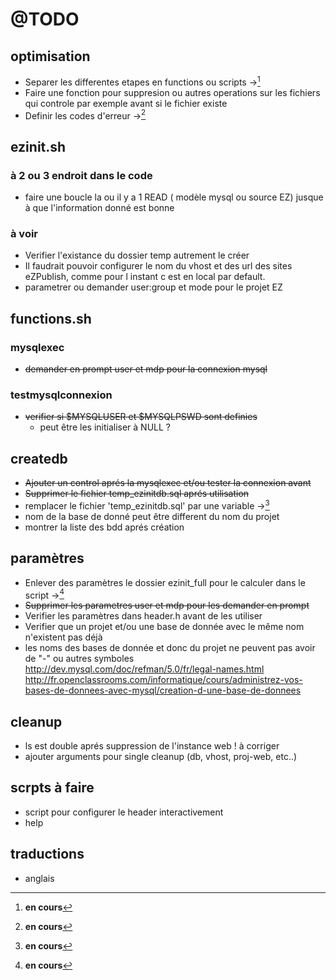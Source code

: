 # @TODO 

## optimisation
* Separer les differentes etapes en functions ou scripts ->[^c]
* Faire une fonction pour suppresion ou autres operations sur les fichiers qui controle par exemple avant si le fichier existe
* Definir les codes d'erreur ->[^c]

## ezinit.sh
### à 2 ou 3 endroit dans le code
* faire une boucle la ou il y a 1 READ ( modèle mysql ou source EZ) jusque à que l'information donné est bonne

### à voir
* Verifier l'existance du dossier temp autrement le créer
* Il faudrait pouvoir configurer le nom du vhost et des url des sites eZPublish, comme pour l instant c est en local par default.
* parametrer ou demander user:group et mode pour le projet EZ

## functions.sh
### mysqlexec
* ~~demander en prompt user et mdp pour la connexion mysql~~

### testmysqlconnexion
* ~~verifier si $MYSQLUSER et $MYSQLPSWD sont definies~~
    * peut être les initialiser à NULL ?

## createdb
* ~~Ajouter un control aprés la mysqlexec et/ou tester la connexion avant~~
* ~~Supprimer le fichier temp\_ezinitdb.sql aprés utilisation~~
* remplacer le fichier 'temp\_ezinitdb.sql' par une variable ->[^c]
* nom de la base de donné peut être different du nom du projet
* montrer la liste des bdd aprés création


## paramètres
* Enlever des paramètres le dossier ezinit\_full pour le calculer dans le script ->[^c]
* ~~Supprimer les parametres user et mdp pour les demander en prompt~~
* Verifier les paramètres dans header.h avant de les utiliser
* Verifier que un projet et/ou une base de donnée avec le même nom n'existent pas déjà
* les noms des bases de donnée et donc du projet ne peuvent pas avoir de "-" ou autres symboles
  http://dev.mysql.com/doc/refman/5.0/fr/legal-names.html
  http://fr.openclassrooms.com/informatique/cours/administrez-vos-bases-de-donnees-avec-mysql/creation-d-une-base-de-donnees

## cleanup
* ls est double aprés suppression de l'instance web ! à corriger
* ajouter arguments pour single cleanup (db, vhost, proj-web, etc..)

## scrpts à faire
* script pour configurer le header interactivement
* help

## traductions
* anglais




[^c]: **en cours**